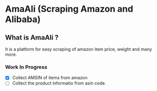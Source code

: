 # AmaAli (Scraping Amazon and Alibaba)

## What is AmaAli ?

It is a platform for easy scraping of amazon item price, weight and many more.

### Work In Progress

- [x] Collect AMSIN of items from amazon
- [ ] Collect the product informatio from asin code.